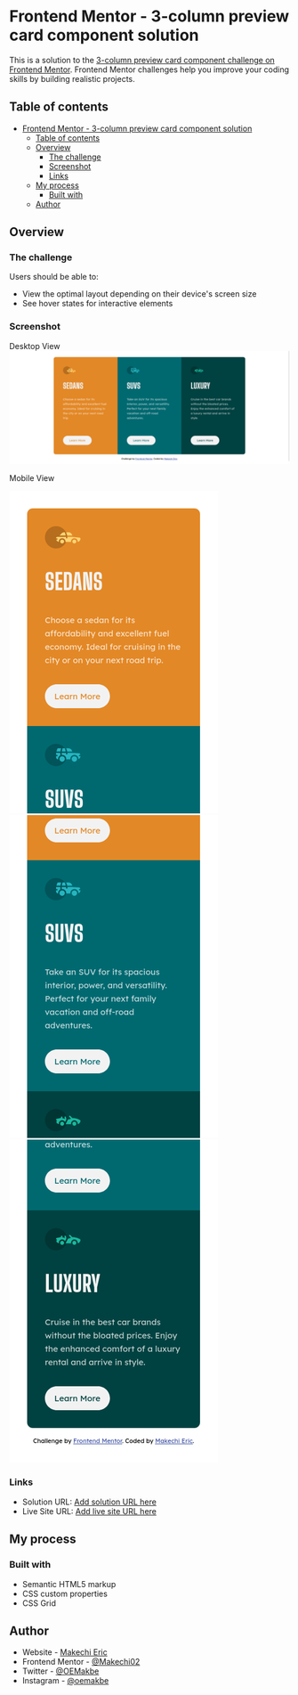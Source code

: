 # Frontend Mentor - 3-column preview card component solution

This is a solution to the [3-column preview card component challenge on Frontend Mentor](https://www.frontendmentor.io/challenges/3column-preview-card-component-pH92eAR2-). Frontend Mentor challenges help you improve your coding skills by building realistic projects. 

## Table of contents

- [Frontend Mentor - 3-column preview card component solution](#frontend-mentor---3-column-preview-card-component-solution)
  - [Table of contents](#table-of-contents)
  - [Overview](#overview)
    - [The challenge](#the-challenge)
    - [Screenshot](#screenshot)
    - [Links](#links)
  - [My process](#my-process)
    - [Built with](#built-with)
  - [Author](#author)

## Overview

### The challenge

Users should be able to:

- View the optimal layout depending on their device's screen size
- See hover states for interactive elements

### Screenshot

Desktop View
![Desktop](./assets/images/screenshots/Desktop.png)

Mobile View

![Mobile](./assets/images/screenshots/Mobile1.png)
![Mobile](./assets/images/screenshots/Mobile2.png)
![Mobile](./assets/images/screenshots/Mobile3.png)

### Links

- Solution URL: [Add solution URL here](https://www.frontendmentor.io/solutions/3-column-preview-card-component-w05elZdtqX)
- Live Site URL: [Add live site URL here](https://3-column-preview-card-azure.vercel.app/)

## My process

### Built with

- Semantic HTML5 markup
- CSS custom properties
- CSS Grid

## Author

- Website - [Makechi Eric](https://love-makechi.web.app)
- Frontend Mentor - [@Makechi02](https://www.frontendmentor.io/profile/Makechi02)
- Twitter - [@OEMakbe](https://www.twitter.com/OEMakbe)
- Instagram - [@oemakbe](https://www.instagram.com/oemakbe)
